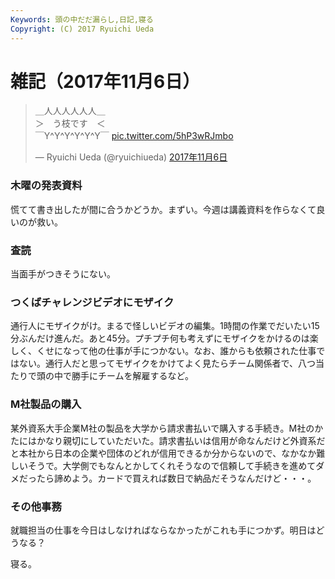 ```yaml
---
Keywords: 頭の中だだ漏らし,日記,寝る
Copyright: (C) 2017 Ryuichi Ueda
---
```


# 雑記（2017年11月6日）

<blockquote class="twitter-tweet" data-lang="ja"><p lang="ja" dir="ltr">＿人人人人人人＿<br>＞　う枝です　＜<br>￣Y^Y^Y^Y^Y^Y￣ <a href="https://t.co/5hP3wRJmbo">pic.twitter.com/5hP3wRJmbo</a></p>&mdash; Ryuichi Ueda (@ryuichiueda) <a href="https://twitter.com/ryuichiueda/status/927462477033385984?ref_src=twsrc%5Etfw">2017年11月6日</a></blockquote>
<script async src="https://platform.twitter.com/widgets.js" charset="utf-8"></script>


### 木曜の発表資料

慌てて書き出したが間に合うかどうか。まずい。今週は講義資料を作らなくて良いのが救い。

### 査読

当面手がつきそうにない。

### つくばチャレンジビデオにモザイク

通行人にモザイクがけ。まるで怪しいビデオの編集。1時間の作業でだいたい15分ぶんだけ進んだ。あと45分。プチプチ何も考えずにモザイクをかけるのは楽しく、くせになって他の仕事が手につかない。なお、誰からも依頼された仕事ではない。通行人だと思ってモザイクをかけてよく見たらチーム関係者で、八つ当たりで頭の中で勝手にチームを解雇するなど。

### M社製品の購入

某外資系大手企業M社の製品を大学から請求書払いで購入する手続き。M社のかたにはかなり親切にしていただいた。請求書払いは信用が命なんだけど外資系だと本社から日本の企業や団体のどれが信用できるか分からないので、なかなか難しいそうで。大学側でもなんとかしてくれそうなので信頼して手続きを進めてダメだったら諦めよう。カードで買えれば数日で納品だそうなんだけど・・・。


### その他事務

就職担当の仕事を今日はしなければならなかったがこれも手につかず。明日はどうなる？



寝る。
